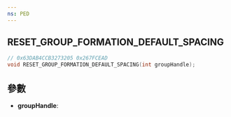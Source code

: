 ```yaml
---
ns: PED
---
```

## RESET_GROUP_FORMATION_DEFAULT_SPACING

```c
// 0x63DAB4CCB3273205 0x267FCEAD
void RESET_GROUP_FORMATION_DEFAULT_SPACING(int groupHandle);
```


## 參數
* **groupHandle**: 

